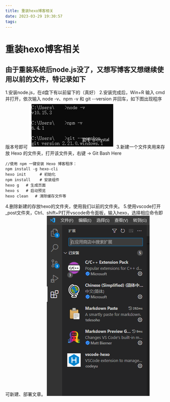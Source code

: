 ```yaml
---
title: 重装hexo博客相关
date: 2023-03-29 19:30:57
tags:
---
```

# 重装hexo博客相关
<!--more-->
## 由于重装系统后node.js没了，又想写博客又想继续使用以前的文件，特记录如下
1.安装node.js，在d盘下有以前留下的（真好）
2.安装完成后，Win+R 输入 cmd 并打开，依次输入 node -v、npm -v 和 git --version 并回车，如下图出现程序版本号即可
![](重装hexo博客相关/20230329195654.png)
3.新建一个文件夹用来存放 Hexo 的文件夹，打开该文件夹，右键 -> Git Bash Here
```
//使用 npm 一键安装 Hexo 博客程序：
npm install -g hexo-cli
hexo init      # 初始化
npm install    # 安装组件
hexo g   # 生成页面
hexo s   # 启动预览
hexo clean   # 清除缓存文件等
```
4.删除新建的存放hexo的文件夹，使用我们以前的文件夹。
5.使用vscode打开_post文件夹，Ctrl、shift+P打开vscode命令面板，输入hexo，选择相应命令即可新建、部署文章。
![](重装hexo博客相关/20230330103507.png)